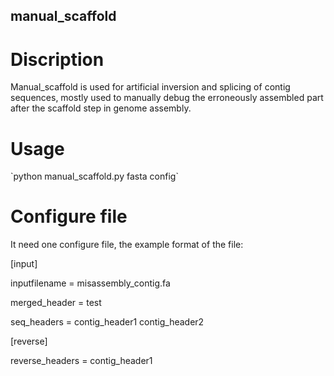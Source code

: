 ## manual_scaffold

# Discription 
Manual_scaffold is used for artificial inversion and splicing of contig sequences, mostly used to manually debug the erroneously assembled part after the scaffold step in genome assembly.


# Usage

\`python manual_scaffold.py fasta config\`


# Configure file
It need one configure file, the example format of the file:

[input]

inputfilename = misassembly_contig.fa

merged_header = test

seq_headers = contig_header1 contig_header2

[reverse]

reverse_headers = contig_header1

